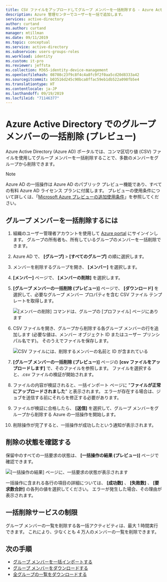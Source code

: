 ```yaml
---
title: CSV ファイルをアップロードしてグループ メンバーを一括削除する - Azure Active Directory | Microsoft Docs
description: Azure 管理センターでユーザーを一括で追加します。
services: active-directory
author: curtand
ms.author: curtand
manager: mtillman
ms.date: 09/11/2019
ms.topic: conceptual
ms.service: active-directory
ms.subservice: users-groups-roles
ms.workload: identity
ms.custom: it-pro
ms.reviewer: jeffsta
ms.collection: M365-identity-device-management
ms.openlocfilehash: 08708c23f9c8f4c4a8fc9f2f0aa5cd20d8333a42
ms.sourcegitcommit: b03516d245c90bca8ffac59eb1db522a098fb5e4
ms.translationtype: HT
ms.contentlocale: ja-JP
ms.lasthandoff: 09/19/2019
ms.locfileid: "71146377"
---
```

# <a name="bulk-remove-group-members-preview-in-azure-active-directory"></a>Azure Active Directory でのグループ メンバーの一括削除 (プレビュー)

Azure Active Directory (Azure AD) ポータルでは、コンマ区切り値 (CSV) ファイルを使用してグループ メンバーを一括削除することで、多数のメンバーをグループから削除できます。

> [!NOTE]
> Azure AD の一括操作は Azure AD のパブリック プレビュー機能であり、すべての有料 Azure AD ライセンス プランに付属します。 プレビューの使用条件について詳しくは、「[Microsoft Azure プレビューの追加使用条件](https://azure.microsoft.com/support/legal/preview-supplemental-terms/)」を参照してください。

## <a name="to-bulk-remove-group-members"></a>グループ メンバーを一括削除するには

1. 組織のユーザー管理者アカウントを使用して [Azure portal](https://portal.azure.com) にサインインします。 グループの所有者も、所有しているグループのメンバーを一括削除できます。
1. Azure AD で、 **[グループ]**  >  **[すべてのグループ]** の順に選択します。
1. メンバーを削除するグループを開き、 **[メンバー]** を選択します。
1. **[メンバー]** ページで、 **[メンバーの削除]** を選択します。
1. **[グループ メンバーの一括削除 (プレビュー)]** ページで、 **[ダウンロード]** を選択して、必要なグループ メンバー プロパティを含む CSV ファイル テンプレートを取得します。

   ![[メンバーの削除] コマンドは、グループの [プロファイル] ページにあります](./media/groups-bulk-remove-members/remove-panel.png)

1. CSV ファイルを開き、グループから削除する各グループ メンバーの行を追加します (必要な値は、メンバー オブジェクト ID またはユーザー プリンシパル名です)。 そのうえでファイルを保存します。

   ![CSV ファイルには、削除するメンバーの名前と ID が含まれている](./media/groups-bulk-remove-members/csv-file.png)

1. **[グループ メンバーの一括削除 (プレビュー)]** ページの **[csv ファイルをアップロードします]** で、そのファイルを参照します。 ファイルを選択すると、.csv ファイルの検証が開始されます。
1. ファイルの内容が検証されると、一括インポート ページに "**ファイルが正常にアップロードされました**" と表示されます。 エラーが存在する場合は、ジョブを送信する前にそれらを修正する必要があります。
1. ファイルが検証に合格したら、 **[送信]** を選択して、グループ メンバーをグループから削除する Azure の一括操作を開始します。
1. 削除操作が完了すると、一括操作が成功したという通知が表示されます。

## <a name="check-removal-status"></a>削除の状態を確認する

保留中のすべての一括要求の状態は、 **[一括操作の結果 (プレビュー)]** ページで確認できます。

   ![[一括操作の結果] ページに、一括要求の状態が表示されます](./media/groups-bulk-remove-members/bulk-center.png)

一括操作に含まれる各行の項目の詳細については、 **[成功数]** 、 **[失敗数]** 、 **[要求数合計]** の各列の値を選択してください。 エラーが発生した場合、その理由が表示されます。

## <a name="bulk-removal-service-limits"></a>一括削除サービスの制限

グループ メンバーの一覧を削除する各一括アクティビティは、最大 1 時間実行できます。 これにより、少なくとも 4 万人のメンバーの一覧を削除できます。

## <a name="next-steps"></a>次の手順

- [グループ メンバーを一括インポートする](groups-bulk-import-members.md)
- [グループ メンバーをダウンロードする](groups-bulk-download-members.md)
- [全グループの一覧をダウンロードする](groups-bulk-download.md)
